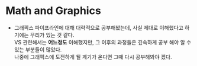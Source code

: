 # Math and Graphics

 * 그래픽스 파이프라인에 대해 대략적으로 공부해봤는데, 사실 제대로 이해했다고 하기에는 무리가 있는 것 같다.<br>
 VS 관련해서는 **어느정도** 이해했지만, 그 이후의 과정들은 깊숙하게 공부 해야 알 수 있는 부분들이 많았다.<br>
 나중에 그래픽스에 도전하게 될 계기가 온다면 그때 다시 공부해봐야 겠다.<br>
 <br>
